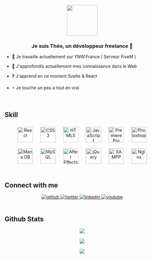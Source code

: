 <div align="center">
<img src="https://i.imgur.com/IJLJVP5.png" align="center" height="100" width="100" />
</div>  
  

### <div align="center">Je suis Théo, un développeur freelance 🚀</div>  
  

- 🔭 Je travaille actuellement sur YNW:France ( Serveur FiveM )  
  

- 🌱 J'approfondis actuellement mes connaissance dans le Web  
  

- ❓ J'apprend en ce moment Svelte & React  
  

- ⚡ Je touche un peu à tout en vrai  
  

<br/>  


## Skill 
 
<div align="center">  
<a href="https://reactjs.org/" target="_blank"><img style="margin: 10px" src="https://profilinator.rishav.dev/?ref=geeek.orgskills-assets/react-original-wordmark.svg" alt="React" height="50" /></a>  
<a href="https://www.w3schools.com/css/" target="_blank"><img style="margin: 10px" src="https://profilinator.rishav.dev/?ref=geeek.orgskills-assets/css3-original-wordmark.svg" alt="CSS3" height="50" /></a>  
<a href="https://en.wikipedia.org/wiki/HTML5" target="_blank"><img style="margin: 10px" src="https://profilinator.rishav.dev/?ref=geeek.orgskills-assets/html5-original-wordmark.svg" alt="HTML5" height="50" /></a>  
<a href="https://www.javascript.com/" target="_blank"><img style="margin: 10px" src="https://profilinator.rishav.dev/?ref=geeek.orgskills-assets/javascript-original.svg" alt="JavaScript" height="50" /></a>  
<a href="https://www.adobe.com/in/products/premiere.html" target="_blank"><img style="margin: 10px" src="https://profilinator.rishav.dev/?ref=geeek.orgskills-assets/adobepremierepro.png" alt="Premiere Pro" height="50" /></a>  
<a href="https://www.adobe.com/in/products/photoshop.html" target="_blank"><img style="margin: 10px" src="https://profilinator.rishav.dev/?ref=geeek.orgskills-assets/photoshop-plain.svg" alt="Photoshop" height="50" /></a>  
<a href="https://mariadb.org/" target="_blank"><img style="margin: 10px" src="https://profilinator.rishav.dev/?ref=geeek.orgskills-assets/mariadb.png" alt="Maria DB" height="50" /></a>  
<a href="https://www.mysql.com/" target="_blank"><img style="margin: 10px" src="https://profilinator.rishav.dev/?ref=geeek.orgskills-assets/mysql-original-wordmark.svg" alt="MySQL" height="50" /></a>  
<a href="https://www.adobe.com/in/products/aftereffects.html" target="_blank"><img style="margin: 10px" src="https://profilinator.rishav.dev/?ref=geeek.orgskills-assets/aftereffects.png" alt="After Effects" height="50" /></a>  
<a href="https://jquery.com/" target="_blank"><img style="margin: 10px" src="https://profilinator.rishav.dev/?ref=geeek.orgskills-assets/jquery.png" alt="jQuery" height="50" /></a>  
<a href="https://www.apachefriends.org/" target="_blank"><img style="margin: 10px" src="https://profilinator.rishav.dev/?ref=geeek.orgskills-assets/xampp.png" alt="XAMPP" height="50" /></a>  
<a href="https://www.nginx.com/" target="_blank"><img style="margin: 10px" src="https://profilinator.rishav.dev/?ref=geeek.orgskills-assets/nginx-original.svg" alt="Nginx" height="50" /></a>  
</div>



</td></tr></table>  

<br/>  


## Connect with me  
<div align="center">
<a href="https://github.com/Theodevv" target="_blank">
<img src=https://img.shields.io/badge/github-%2324292e.svg?&style=for-the-badge&logo=github&logoColor=white alt=github style="margin-bottom: 5px;" />
</a>
<a href="https://twitter.com/iamrishavanand" target="_blank">
<img src=https://img.shields.io/badge/twitter-%2300acee.svg?&style=for-the-badge&logo=twitter&logoColor=white alt=twitter style="margin-bottom: 5px;" />
</a>
<a href="https://linkedin.com/in/theo-n-guyen-van" target="_blank">
<img src=https://img.shields.io/badge/linkedin-%231E77B5.svg?&style=for-the-badge&logo=linkedin&logoColor=white alt=linkedin style="margin-bottom: 5px;" />
</a>
<a href="https://www.youtube.com/user/Eivor_off" target="_blank">
<img src=https://img.shields.io/badge/youtube-%23EE4831.svg?&style=for-the-badge&logo=youtube&logoColor=white alt=youtube style="margin-bottom: 5px;" />
</a>  
</div>  
  

<br/>  


## Github Stats  
<div align="center"><img src="https://github-readme-stats.vercel.app/api?username=Theodevv&show_icons=true&count_private=true&hide_border=true" align="center" /></div>  

<br/>  

<div align="center"><img src="https://rishavanand.github.io/static/images/spotify-readme-example.svg" /></div>  

<br/>  

<div align="center">
<img src="https://komarev.com/ghpvc/?username=Theodevv&&style=flat-square" align="center" />
</div>  
  

<br/>  

<div align="center"></div>